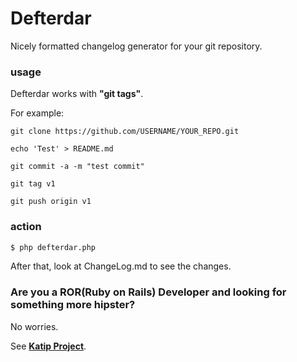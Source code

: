 Defterdar
=========

Nicely formatted changelog generator for your git repository.

### usage 

Defterdar works with __"git tags"__.

For example:

```
git clone https://github.com/USERNAME/YOUR_REPO.git

echo 'Test' > README.md

git commit -a -m "test commit"

git tag v1

git push origin v1

```

### action 

```bash
$ php defterdar.php
```
After that, look at ChangeLog.md to see the changes.


### Are you a ROR(Ruby on Rails) Developer and looking for something more hipster?

No worries.

See __[Katip Project](https://github.com/kebab-project/katip/)__.
